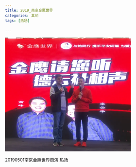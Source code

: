 ```yaml
---
title: 2019_南京金鹰世界
categories: 其他
tags: [热场]

---
```


![](https://raw.githubusercontent.com/rhenginium/image/main/20210325114115.png)

20190501南京金鹰世界商演 [热场](https://m.weibo.cn/status/4367255406264786?)